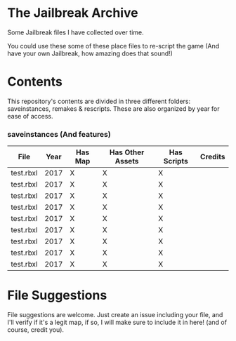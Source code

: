 # **The Jailbreak Archive**
Some Jailbreak files I have collected over time.

You could use these some of these place files to re-script the game (And have your own Jailbreak, how amazing does that sound!)

# **Contents**

This repository's contents are divided in three different folders: saveinstances, remakes & rescripts. These are also organized by year for ease of access.

### **saveinstances (And features)**

| File          | Year          | Has Map  | Has Other Assets | Has Scripts| Credits  |
| ------------- | ------------- | -------- | ---------------- | ---------- | -------- |
| test.rbxl     | 2017          |  X       | X                | X          |          |
| test.rbxl     | 2017          |  X       | X                | X          |          |
| test.rbxl     | 2017          |  X       | X                | X          |          |
| test.rbxl     | 2017          |  X       | X                | X          |          |
| test.rbxl     | 2017          |  X       | X                | X          |          |
| test.rbxl     | 2017          |  X       | X                | X          |          |
| test.rbxl     | 2017          |  X       | X                | X          |          |
| test.rbxl     | 2017          |  X       | X                | X          |          |
| test.rbxl     | 2017          |  X       | X                | X          |          |

# **File Suggestions**
File suggestions are welcome. Just create an issue including your file, and I'll verify if it's a legit map, if so, I will make sure to include it in here! (and of course, credit you).

